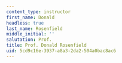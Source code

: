 ```yaml
---
content_type: instructor
first_name: Donald
headless: true
last_name: Rosenfield
middle_initial: ''
salutation: Prof.
title: Prof. Donald Rosenfield
uid: 5cd9c16e-3937-a8a3-2da2-504a0bac8ac6
---
```

